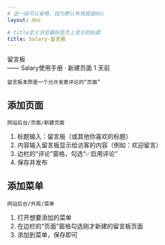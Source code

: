 ```yaml
---
# 这一段可以省略，因为默认布局就是doc
layout: doc

# title定义浏览器标签页上显示的标题
title: Salary-留言板
---
```

<div class="title-wrapper">
   <div class="page-title">留言板</div>
   <div class="post-title">—— Salary使用手册 · 新建页面
      <span class="lastModifyTime">
          <i class="fa-regular fa-clock"></i>  1 天前
      </span>
   </div>
</div>

`留言板本质是一个允许发表评论的“页面”`

## 添加页面

`网站后台/页面/新建页面`

1. 标题输入：留言板（或其他你喜欢的标题）
2. 内容输入留言板显示给访客的内容（例如：欢迎留言）
4. 边栏的“评论”窗格，勾选“✅启用评论”
5. 保存并发布

## 添加菜单

`网站后台/外观/菜单`

1. 打开想要添加的菜单
2. 在边栏的“页面”窗格勾选刚才新建的留言板页面
3. 添加到菜单，保存即可

